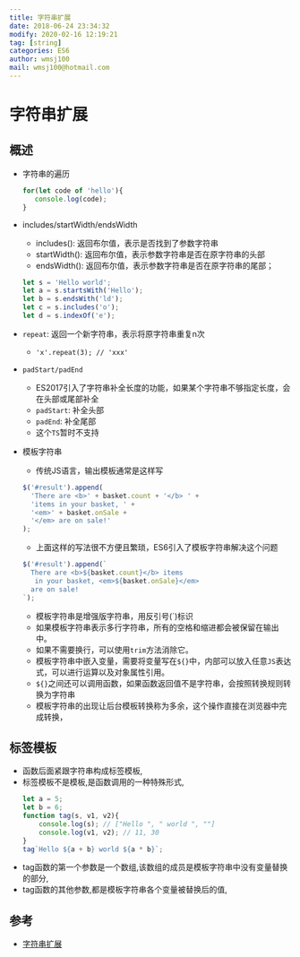 ```yaml
---
title: 字符串扩展 
date: 2018-06-24 23:34:32	
modify: 2020-02-16 12:19:21  
tag: [string]
categories: ES6
author: wmsj100
mail: wmsj100@hotmail.com
---
```


# 字符串扩展

## 概述
- 字符串的遍历
	```ts
	for(let code of 'hello'){
	   console.log(code);
	}
	```

- includes/startWidth/endsWidth
	- includes(): 返回布尔值，表示是否找到了参数字符串
	- startWidth(): 返回布尔值，表示参数字符串是否在原字符串的头部
	- endsWidth(): 返回布尔值，表示参数字符串是否在原字符串的尾部；
	```ts
	let s = 'Hello world';
	let a = s.startsWith('Hello');
	let b = s.endsWith('ld');
	let c = s.includes('o');
	let d = s.indexOf('e');
	```

- `repeat`: 返回一个新字符串，表示将原字符串重复n次
	- `'x'.repeat(3); // 'xxx'`

- `padStart/padEnd`
	- ES2017引入了字符串补全长度的功能，如果某个字符串不够指定长度，会在头部或尾部补全
	- `padStart`: 补全头部
	- `padEnd`: 补全尾部
	- 这个`TS`暂时不支持

- 模板字符串
	- 传统JS语言，输出模板通常是这样写
	```ts
	$('#result').append(
	  'There are <b>' + basket.count + '</b> ' +
	  'items in your basket, ' +
	  '<em>' + basket.onSale +
	  '</em> are on sale!'
	);
	```
	- 上面这样的写法很不方便且繁琐，ES6引入了模板字符串解决这个问题
	```ts
	$('#result').append(`
	  There are <b>${basket.count}</b> items
	   in your basket, <em>${basket.onSale}</em>
	  are on sale!
	`);
	```
	- 模板字符串是增强版字符串，用反引号(`)标识
	- 如果模板字符串表示多行字符串，所有的空格和缩进都会被保留在输出中。
	- 如果不需要换行，可以使用`trim`方法消除它。
	- 模板字符串中嵌入变量，需要将变量写在`${}`中，内部可以放入任意`JS`表达式，可以进行运算以及对象属性引用。
	- `${}`之间还可以调用函数，如果函数返回值不是字符串，会按照转换规则转换为字符串
	- 模板字符串的出现让后台模板转换称为多余，这个操作直接在浏览器中完成转换，

## 标签模板
- 函数后面紧跟字符串构成标签模板,
- 标签模板不是模板,是函数调用的一种特殊形式,
	```ts
	let a = 5;
	let b = 6;
	function tag(s, v1, v2){
		console.log(s); // ["Hello ", " world ", ""]
		console.log(v1, v2); // 11, 30
	}
	tag`Hello ${a + b} world ${a * b}`;
	```
- tag函数的第一个参数是一个数组,该数组的成员是模板字符串中没有变量替换的部分,
- tag函数的其他参数,都是模板字符串各个变量被替换后的值,

## 参考
- [字符串扩展](http://es6.ruanyifeng.com/?search=%E7%AE%AD%E5%A4%B4%E5%87%BD%E6%95%B0&x=10&y=9#docs/string#padStart%EF%BC%8CpadEnd)

